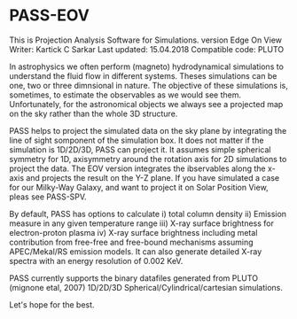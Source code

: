 # PASS-EOV
This is Projection Analysis Software for Simulations. version Edge On View
Writer: Kartick C Sarkar
Last updated: 15.04.2018
Compatible code: PLUTO

In astrophysics we often perform (magneto) hydrodynamical simulations to understand the fluid flow in different systems.
Theses simulations can be one, two or three dimnsional in nature. The objective of these simulations is, sometimes, to estimate
the observables as we would see them. Unfortunately, for the astronomical objects we always see a projected map on the sky rather than the whole 3D structure. 

PASS helps to project the simulated data on the sky plane by integrating the line of sight somponent of the simulation box. 
It does not matter if the simulation is 1D/2D/3D, PASS can project it. It assumes simple spherical symmetry for 1D, axisymmetry
around the rotation axis for 2D simulations to project the data. The EOV version integrates the ibservables along the x-axis and projects the result on the Y-Z plane. If you have simulated a case for our Milky-Way Galaxy, and want to project it on Solar Position View, pleas see PASS-SPV.

By default, PASS has options to calculate 
i) total column density
ii) Emission measure in any given temperature range
iii) X-ray surface brightness for electron-proton plasma
iv) X-ray surface brightness including metal contribution from free-free and free-bound mechanisms assuming APEC/Mekal/RS emission models. It can also generate detailed X-ray spectra with an energy resolution of 0.002 KeV.

PASS currently supports the binary datafiles generated from PLUTO (mignone etal, 2007) 1D/2D/3D Spherical/Cylindrical/cartesian simulations.

Let's hope for the best.
